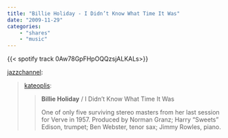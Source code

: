 ```yaml
---
title: "Billie Holiday - I Didn’t Know What Time It Was"
date: "2009-11-29"
categories:
    - "shares"
    - "music"
---
```


{{< spotify track 0Aw78GpFHpOQQzsjALKALs>}}

[jazzchannel](http://jazzchannel.tumblr.com/post/253367476/kateoplis-billie-holiday-i-didnt-know-what):

> [kateoplis](http://kateoplis.tumblr.com/post/191881275/billie-holiday-i-didnt-know-what-time-it-was):
>
> > **Billie Holiday** / I Didn’t Know What Time It Was
> >
> > One of only five surviving stereo masters from her last session for Verve in 1957. Produced by Norman Granz; Harry “Sweets” Edison, trumpet; Ben Webster, tenor sax; Jimmy Rowles, piano.
